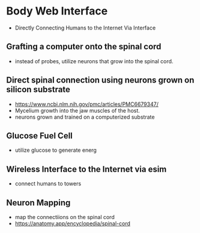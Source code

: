 # Body Web Interface
- Directly Connecting Humans to the Internet Via Interface
## Grafting a computer onto the spinal cord
- instead of probes, utilize neurons that grow into the spinal cord.
## Direct spinal connection using neurons grown on silicon substrate
- https://www.ncbi.nlm.nih.gov/pmc/articles/PMC6679347/
- Mycelium growth into the jaw muscles of the host.
- neurons grown and trained on a computerized substrate
## Glucose Fuel Cell 
- utilize glucose to generate energ
## Wireless Interface to the Internet via esim
- connect humans to towers 
## Neuron Mapping
- map the connectiions on the spinal cord
- https://anatomy.app/encyclopedia/spinal-cord

  
